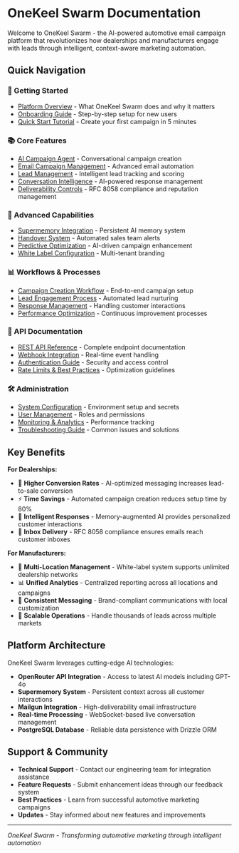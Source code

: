 # OneKeel Swarm Documentation

Welcome to OneKeel Swarm - the AI-powered automotive email campaign platform that revolutionizes how dealerships and manufacturers engage with leads through intelligent, context-aware marketing automation.

## Quick Navigation

### 🚀 Getting Started
- [Platform Overview](./PLATFORM_OVERVIEW.md) - What OneKeel Swarm does and why it matters
- [Onboarding Guide](./ONBOARDING.md) - Step-by-step setup for new users
- [Quick Start Tutorial](./QUICK_START.md) - Create your first campaign in 5 minutes

### 📚 Core Features
- [AI Campaign Agent](./features/AI_CAMPAIGN_AGENT.md) - Conversational campaign creation
- [Email Campaign Management](./features/EMAIL_CAMPAIGNS.md) - Advanced email automation
- [Lead Management](./features/LEAD_MANAGEMENT.md) - Intelligent lead tracking and scoring
- [Conversation Intelligence](./features/CONVERSATION_INTELLIGENCE.md) - AI-powered response management
- [Deliverability Controls](./features/DELIVERABILITY.md) - RFC 8058 compliance and reputation management

### 🔧 Advanced Capabilities
- [Supermemory Integration](./advanced/SUPERMEMORY.md) - Persistent AI memory system
- [Handover System](./advanced/HANDOVER_SYSTEM.md) - Automated sales team alerts
- [Predictive Optimization](./advanced/PREDICTIVE_OPTIMIZATION.md) - AI-driven campaign enhancement
- [White Label Configuration](./advanced/WHITE_LABEL.md) - Multi-tenant branding

### 📊 Workflows & Processes
- [Campaign Creation Workflow](./workflows/CAMPAIGN_CREATION.md) - End-to-end campaign setup
- [Lead Engagement Process](./workflows/LEAD_ENGAGEMENT.md) - Automated lead nurturing
- [Response Management](./workflows/RESPONSE_MANAGEMENT.md) - Handling customer interactions
- [Performance Optimization](./workflows/OPTIMIZATION.md) - Continuous improvement processes

### 🔌 API Documentation
- [REST API Reference](./api/REST_API.md) - Complete endpoint documentation
- [Webhook Integration](./api/WEBHOOKS.md) - Real-time event handling
- [Authentication Guide](./api/AUTHENTICATION.md) - Security and access control
- [Rate Limits & Best Practices](./api/BEST_PRACTICES.md) - Optimization guidelines

### 🛠️ Administration
- [System Configuration](./admin/CONFIGURATION.md) - Environment setup and secrets
- [User Management](./admin/USER_MANAGEMENT.md) - Roles and permissions
- [Monitoring & Analytics](./admin/MONITORING.md) - Performance tracking
- [Troubleshooting Guide](./admin/TROUBLESHOOTING.md) - Common issues and solutions

## Key Benefits

**For Dealerships:**
- 🎯 **Higher Conversion Rates** - AI-optimized messaging increases lead-to-sale conversion
- ⚡ **Time Savings** - Automated campaign creation reduces setup time by 80%
- 🧠 **Intelligent Responses** - Memory-augmented AI provides personalized customer interactions
- 📧 **Inbox Delivery** - RFC 8058 compliance ensures emails reach customer inboxes

**For Manufacturers:**
- 🏢 **Multi-Location Management** - White-label system supports unlimited dealership networks
- 📊 **Unified Analytics** - Centralized reporting across all locations and campaigns
- 🔄 **Consistent Messaging** - Brand-compliant communications with local customization
- 🚀 **Scalable Operations** - Handle thousands of leads across multiple markets

## Platform Architecture

OneKeel Swarm leverages cutting-edge AI technologies:

- **OpenRouter API Integration** - Access to latest AI models including GPT-4o
- **Supermemory System** - Persistent context across all customer interactions
- **Mailgun Integration** - High-deliverability email infrastructure
- **Real-time Processing** - WebSocket-based live conversation management
- **PostgreSQL Database** - Reliable data persistence with Drizzle ORM

## Support & Community

- **Technical Support** - Contact our engineering team for integration assistance
- **Feature Requests** - Submit enhancement ideas through our feedback system
- **Best Practices** - Learn from successful automotive marketing campaigns
- **Updates** - Stay informed about new features and improvements

---

*OneKeel Swarm - Transforming automotive marketing through intelligent automation*